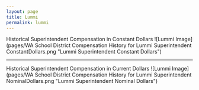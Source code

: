 ```yaml
---
layout: page
title: Lummi
permalink: lummi
---
```



Historical Superintendent Compensation in Constant Dollars
![Lummi Image](pages/WA School District Compensation History for Lummi Superintendent ConstantDollars.png "Lummi Superintendent Constant Dollars")

___

Historical Superintendent Compensation in Current Dollars
![Lummi Image](pages/WA School District Compensation History for Lummi Superintendent NominalDollars.png "Lummi Superintendent Nominal Dollars")